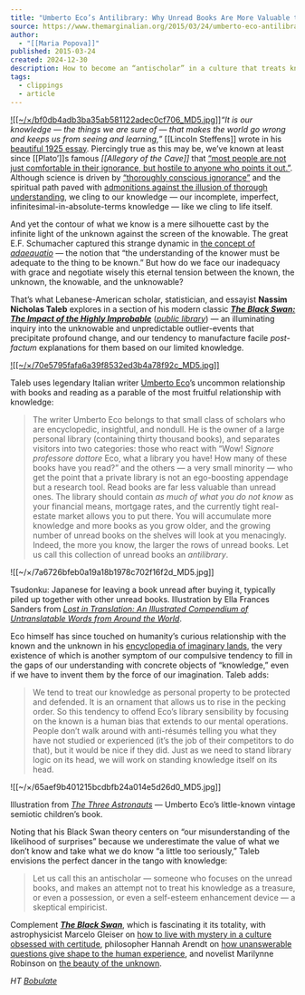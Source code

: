 ```yaml
---
title: "Umberto Eco’s Antilibrary: Why Unread Books Are More Valuable to Our Lives than Read Ones"
source: https://www.themarginalian.org/2015/03/24/umberto-eco-antilibrary/
author:
  - "[[Maria Popova]]"
published: 2015-03-24
created: 2024-12-30
description: How to become an “antischolar” in a culture that treats knowledge as “an ornament that allows us to rise in the pecking order.”
tags:
  - clippings
  - article
---
```

[![[~/×/bf0db4adb3ba35ab581122adec0cf706_MD5.jpg]]](https://www.amazon.com/Black-Swan-Improbable-Robustness-Fragility/dp/081297381X/?tag=braipick-20)*“It is our knowledge — the things we are sure of — that makes the world go wrong and keeps us from seeing and learning,”* [[Lincoln Steffens]] wrote in his [beautiful 1925 essay](https://www.themarginalian.org/2015/03/12/radiant-fatherhood-lincoln-steffens-speaking/). Piercingly true as this may be, we’ve known at least since [[Plato’]]s famous *[[Allegory of the Cave]]* that [“most people are not just comfortable in their ignorance, but hostile to anyone who points it out.”](https://www.themarginalian.org/2015/03/23/plato-allegory-of-the-cave-ted-ed). Although science is driven by [“thoroughly conscious ignorance”](https://www.themarginalian.org/2013/12/03/stuart-firestein-ted/) and the spiritual path paved with [admonitions against the illusion of thorough understanding](https://www.themarginalian.org/2013/12/20/carl-sagan-varieties-of-scientific-experience/), we cling to our knowledge — our incomplete, imperfect, infinitesimal-in-absolute-terms knowledge — like we cling to life itself.

And yet the contour of what we know is a mere silhouette cast by the infinite light of the unknown against the screen of the knowable. The great E.F. Schumacher captured this strange dynamic in [the concept of *adaequatio*](https://www.themarginalian.org/2014/08/22/schumacher-adaequatio-understanding/) — the notion that “the understanding of the knower must be adequate to the thing to be known.” But how do we face our inadequacy with grace and negotiate wisely this eternal tension between the known, the unknown, the knowable, and the unknowable?

That’s what Lebanese-American scholar, statistician, and essayist **Nassim Nicholas Taleb** explores in a section of his modern classic [***The Black Swan: The Impact of the Highly Improbable***](https://www.amazon.com/Black-Swan-Improbable-Robustness-Fragility/dp/081297381X/?tag=braipick-20) ([*public library*](http://www.worldcat.org/title/black-swan-the-impact-of-the-highly-improbable/oclc/71833470&referer=brief_results)) — an illuminating inquiry into the unknowable and unpredictable outlier-events that precipitate profound change, and our tendency to manufacture facile *post-factum* explanations for them based on our limited knowledge.

[![[~/×/70e5795fafa6a39f8532ed3b4a78f92c_MD5.jpg]]](https://www.amazon.com/Black-Swan-Improbable-Robustness-Fragility/dp/081297381X/?tag=braipick-20)

Taleb uses legendary Italian writer [Umberto Eco](https://www.themarginalian.org/tag/umberto-eco/)’s uncommon relationship with books and reading as a parable of the most fruitful relationship with knowledge:

> The writer Umberto Eco belongs to that small class of scholars who are encyclopedic, insightful, and nondull. He is the owner of a large personal library (containing thirty thousand books), and separates visitors into two categories: those who react with “Wow! *Signore professore dottore* Eco, what a library you have! How many of these books have you read?” and the others — a very small minority — who get the point that a private library is not an ego-boosting appendage but a research tool. Read books are far less valuable than unread ones. The library should contain *as much of what you do not know* as your financial means, mortgage rates, and the currently tight real-estate market allows you to put there. You will accumulate more knowledge and more books as you grow older, and the growing number of unread books on the shelves will look at you menacingly. Indeed, the more you know, the larger the rows of unread books. Let us call this collection of unread books an *antilibrary*.

![[~/×/7a6726bfeb0a19a18b1978c702f16f2d_MD5.jpg]]

Tsudonku: Japanese for leaving a book unread after buying it, typically piled up together with other unread books. Illustration by Ella Frances Sanders from [*Lost in Translation: An Illustrated Compendium of Untranslatable Words from Around the World*](https://www.themarginalian.org/2014/11/24/lost-in-translation-ella-frances-sanders/).

Eco himself has since touched on humanity’s curious relationship with the known and the unknown in his [encyclopedia of imaginary lands](https://www.themarginalian.org/2014/02/17/legendary-lands-umberto-eco/), the very existence of which is another symptom of our compulsive tendency to fill in the gaps of our understanding with concrete objects of “knowledge,” even if we have to invent them by the force of our imagination. Taleb adds:

> We tend to treat our knowledge as personal property to be protected and defended. It is an ornament that allows us to rise in the pecking order. So this tendency to offend Eco’s library sensibility by focusing on the known is a human bias that extends to our mental operations. People don’t walk around with anti-résumés telling you what they have not studied or experienced (it’s the job of their competitors to do that), but it would be nice if they did. Just as we need to stand library logic on its head, we will work on standing knowledge itself on its head.

![[~/×/65aef9b401215bcdbfb24a014e5d26d0_MD5.jpg]]

Illustration from [*The Three Astronauts*](https://www.themarginalian.org/2012/03/15/the-three-astronauts-umberto-eco/) — Umberto Eco’s little-known vintage semiotic children’s book.

Noting that his Black Swan theory centers on “our misunderstanding of the likelihood of surprises” because we underestimate the value of what we don’t know and take what we do know “a little too seriously,” Taleb envisions the perfect dancer in the tango with knowledge:

> Let us call this an antischolar — someone who focuses on the unread books, and makes an attempt not to treat his knowledge as a treasure, or even a possession, or even a self-esteem enhancement device — a skeptical empiricist.

Complement [***The Black Swan***](https://www.amazon.com/Black-Swan-Improbable-Robustness-Fragility/dp/081297381X/?tag=braipick-20), which is fascinating it its totality, with astrophysicist Marcelo Gleiser on [how to live with mystery in a culture obsessed with certitude](https://www.themarginalian.org/2015/02/02/the-island-of-knowledge-marcelo-gleiser/), philosopher Hannah Arendt on [how unanswerable questions give shape to the human experience](https://www.themarginalian.org/2014/09/16/hannah-arendt-the-life-of-the-mind/), and novelist Marilynne Robinson on [the beauty of the unknown](https://www.themarginalian.org/2014/12/08/the-world-split-open-marilynne-robinson-beauty-writing/).

*HT [Bobulate](http://bobulate.com/post/216492202/books-furnish-life)*